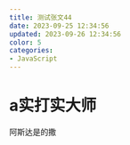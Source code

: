 ```yaml
---
title: 测试张文44
date: 2023-09-25 12:34:56
updated: 2023-09-26 12:34:56
color: 5
categories: 
- JavaScript
---
```


# a实打实大师

阿斯达是的撒
